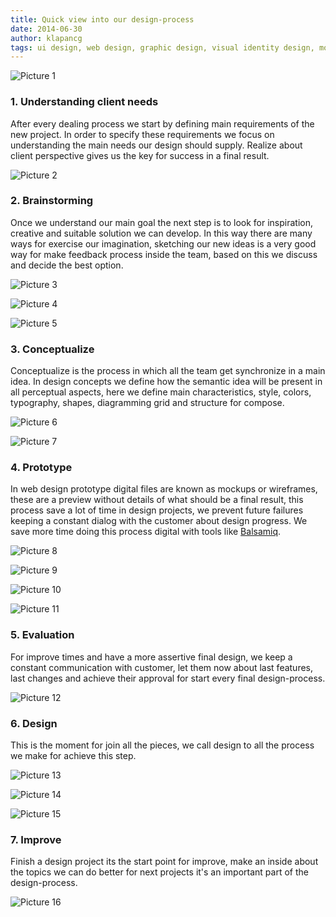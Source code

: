 ```yaml
---
title: Quick view into our design-process
date: 2014-06-30
author: klapancg
tags: ui design, web design, graphic design, visual identity design, mockup, wireframe, sketch, prototype, ui, ux, en
---
```

![Picture 1](../assets/images/articles/2014-07-01-design-process/final1.jpg)
### 1. Understanding client needs 

After every dealing process we start by defining main requirements of the new project. In order to specify these requirements we focus on understanding the main needs our design should supply. Realize about client perspective gives us the key for success in a final result.

![Picture 2](../assets/images/articles/2014-07-01-design-process/Client.jpg)

### 2. Brainstorming

Once we understand our main goal the next step is to look for inspiration, creative and suitable solution we can develop. In this way there are many ways for exercise our imagination, sketching our new ideas is a very good way for make feedback process inside the team, based on this we discuss and decide the best option.

![Picture 3](../assets/images/articles/2014-07-01-design-process/Brainstorming1.jpg)

![Picture 4](../assets/images/articles/2014-07-01-design-process/Brainstorming2-3.png)

![Picture 5](../assets/images/articles/2014-07-01-design-process/Brainstorming3.jpg)

### 3. Conceptualize

Conceptualize is the process in which all the team get synchronize in a main idea. In design concepts we define how the semantic idea will be present in all perceptual aspects, here we define main characteristics, style, colors, typography, shapes, diagramming grid and structure for compose.

![Picture 6](../assets/images/articles/2014-07-01-design-process/conceptualize.jpg)

![Picture 7](../assets/images/articles/2014-07-01-design-process/conceptualize2.jpg)

### 4. Prototype

In web design prototype digital files are known as mockups or wireframes, these are a preview without details of what should be a final result, this process save a lot of time in design projects, we prevent future failures keeping a constant dialog with the customer about design progress. We save more time doing this process digital with tools like [Balsamiq](http://lab2023.com/balsamiq-uygulamasi-ile-web-arayuzu-tasarimi.html).

![Picture 8](../assets/images/articles/2014-07-01-design-process/prototyping.jpg)

![Picture 9](../assets/images/articles/2014-07-01-design-process/Prototype4.JPG)

![Picture 10](../assets/images/articles/2014-07-01-design-process/prototype9.jpg)

![Picture 11](../assets/images/articles/2014-07-01-design-process/prototype8.jpg)

### 5. Evaluation

For improve times and have a more assertive final design, we keep a constant communication with customer, let them now about last features, last changes and achieve their approval for start every final design-process.

![Picture 12](../assets/images/articles/2014-07-01-design-process/evaluation.jpg)

### 6. Design

This is the moment for join all the pieces, we call design to all the process we make for achieve this step.

![Picture 13](../assets/images/articles/2014-07-01-design-process/design.jpg)

![Picture 14](../assets/images/articles/2014-07-01-design-process/designs2.png)

![Picture 15](../assets/images/articles/2014-07-01-design-process/design3.png)

### 7. Improve

Finish a design project its the start point for improve, make an inside about the topics we can do better for next projects it's an important part of the design-process.

![Picture 16](../assets/images/articles/2014-07-01-design-process/lab2023-logo.jpg)

